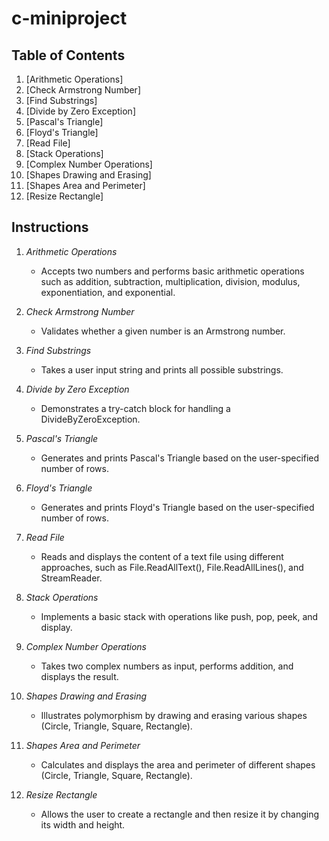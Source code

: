 # c-miniproject
## Table of Contents

1. [Arithmetic Operations]
2. [Check Armstrong Number]
3. [Find Substrings]
4. [Divide by Zero Exception]
5. [Pascal's Triangle]
6. [Floyd's Triangle]
7. [Read File]
8. [Stack Operations]
9. [Complex Number Operations]
10. [Shapes Drawing and Erasing]
11. [Shapes Area and Perimeter]
12. [Resize Rectangle]

## Instructions

1. *Arithmetic Operations*
   - Accepts two numbers and performs basic arithmetic operations such as addition, subtraction, multiplication, division, modulus, exponentiation, and exponential.

2. *Check Armstrong Number*
   - Validates whether a given number is an Armstrong number.

3. *Find Substrings*
   - Takes a user input string and prints all possible substrings.

4. *Divide by Zero Exception*
   - Demonstrates a try-catch block for handling a DivideByZeroException.

5. *Pascal's Triangle*
   - Generates and prints Pascal's Triangle based on the user-specified number of rows.

6. *Floyd's Triangle*
   - Generates and prints Floyd's Triangle based on the user-specified number of rows.

7. *Read File*
   - Reads and displays the content of a text file using different approaches, such as File.ReadAllText(), File.ReadAllLines(), and StreamReader.

8. *Stack Operations*
   - Implements a basic stack with operations like push, pop, peek, and display.

9. *Complex Number Operations*
   - Takes two complex numbers as input, performs addition, and displays the result.

10. *Shapes Drawing and Erasing*
    - Illustrates polymorphism by drawing and erasing various shapes (Circle, Triangle, Square, Rectangle).

11. *Shapes Area and Perimeter*
    - Calculates and displays the area and perimeter of different shapes (Circle, Triangle, Square, Rectangle).

12. *Resize Rectangle*
    - Allows the user to create a rectangle and then resize it by changing its width and height.
